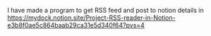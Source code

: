 I have made a program to get RSS feed and post to notion
details in https://mydock.notion.site/Project-RSS-reader-in-Notion-e3b8f0ae5c864baab29ca31e5d340f64?pvs=4
